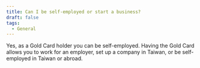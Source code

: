 ```yaml
---
title: Can I be self-employed or start a business?
draft: false
tags:
  - General
---
```

Yes, as a Gold Card holder you can be self-employed. Having the Gold Card allows you to work for an employer, set up a company in Taiwan, or be self-employed in Taiwan or abroad.